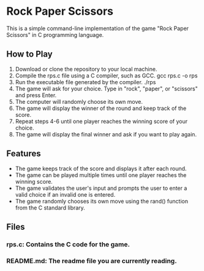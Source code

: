 # Rock Paper Scissors
This is a simple command-line implementation of the game "Rock Paper Scissors" in C programming language.

## How to Play
1. Download or clone the repository to your local machine.
2. Compile the rps.c file using a C compiler, such as GCC.
gcc rps.c -o rps
3. Run the executable file generated by the compiler.
./rps
4. The game will ask for your choice. Type in "rock", "paper", or "scissors" and press Enter.
5. The computer will randomly choose its own move.
6. The game will display the winner of the round and keep track of the score.
7. Repeat steps 4-6 until one player reaches the winning score of your choice.
8. The game will display the final winner and ask if you want to play again.
## Features
* The game keeps track of the score and displays it after each round.
* The game can be played multiple times until one player reaches the winning score.
* The game validates the user's input and prompts the user to enter a valid choice if an invalid one is entered.
* The game randomly chooses its own move using the rand() function from the C standard library.
## Files
### rps.c: Contains the C code for the game.
### README.md: The readme file you are currently reading.
